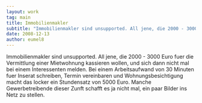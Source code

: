 ```yaml
---
layout: work
tag: main
title: Immobilienmakler
subtitle: "Immobilienmakler sind unsupported. All jene, die 2000 - 3000 Euro fuer die Vermittlung einer Mietwohnung kassieren wollen, und sich dann nicht mal bei einem Interessenten melden. Bei einem Arbeitsaufwand von 30 Minuten fuer Inserat schreiben, Termin&hellip;"
date: 2008-12-13
author: eumel8
---
```


Immobilienmakler sind unsupported. All jene, die 2000 - 3000 Euro fuer die Vermittlung einer Mietwohnung kassieren wollen, und sich dann nicht mal bei einem Interessenten melden. Bei einem Arbeitsaufwand von 30 Minuten fuer Inserat schreiben, Termin vereinbaren und Wohnungsbesichtigung macht das locker ein Stundensatz von 5000 Euro. Manche Gewerbetreibende dieser Zunft schafft es ja nicht mal, ein paar Bilder ins Netz zu stellen.
